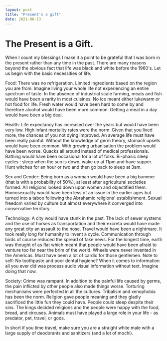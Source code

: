 ```yaml
---
layout: post
title: "Present's a gift"
date: 2021-06-13
---
```


<h1> The Present is a Gift. </h1>

When I count my blessings I make it a point to be grateful that I was born in the present rather than any time in the past. There are many reasons 
beyond the obvious fact that life was black and white before the 1960's. Let us begin with the basic necessities of life. 

Food: There was no refrigeration. Limited ingredients based on the region you are from. Imagine living your whole life not experiencing an entire spectrum 
of taste. In the absence of industrial scale farming, meats and fish would have been a rarity in most cuisines. No ice meant either lukewarm or hot food for life.
Fresh water would have been hard to come by and therefore alcohol would have been more common. Getting a meal in a day would have been a big deal.

Health: Life expectancy has increased over the years but would have been very low. High infant mortality rates were the norm. Given that you lived more, the chances of 
you not dying improved. An average life must have been really painful. Without the knowledge of germ theory, stomach upsets would have been common. With growing urbanisation
the problem would have been worse. Quacks all around instead of medical professionals. Bathing would have been occasional for a lot of folks. Bi-phasic sleep cycles :
sleep when the sun is down, wake up at 11pm and have supper. Hunt witches for an hour or two and then go back to sleep at 3am.  

Sex and Gender: Being born as a woman would have been a big bummer (that is with a probability of 50%), at least after agricultural societies formed. All religions looked down upon women and objectified them. 
Homosexuality would have been less of an issue in the earlier ages but turned into a taboo following the Abrahamic religions' establishment. Sexual freedom varied 
by culture but almost everywhere it converged into conservative territory.

Technology: A city would have stunk in the past. The lack of sewer systems and the use of horses as transportation and their excreta would have made any great 
city an assault to the nose. Travel would have been a nightmare. It took really long for humanity to invent a cycle. Communication through birds of course reduced 
the spread of fake news. For the longest time, earth was thought of as flat which meant that people would have been afraid to venture too far near the brim of the world.
Wheels were never invented in the Americas. Must have been a lot of cardio for those gentlemen. Note to self: No toothpaste and poor dental hygiene? When it comes to
information all you ever did was process audio visual information without text. Imagine doing that now.

Society: Crime was rampant. In addition to the painful life caused by germs, the pain inflicted by other people also made things worse. Torturing mechanisms were perfected
in all the cultures. Tribalism and xenophobia has been the norm. Religion gave people meaning and they gladly sacrificed the little fun they could have. People 
could sleep despite their sins. The kings decided religions and the people were happy with the food, bread, and circuses. Animals must have played a large role in your
life - as predator, pet, travel, or gods.  

In short if you time travel, make sure you are a straight white male with a large supply of deodorants and sanitizers (and a lot of mochi). 
